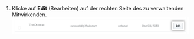 1. Klicke auf **Edit** (Bearbeiten) auf der rechten Seite des zu verwaltenden Mitwirkenden. ![Schaltfläche „Edit" (Bearbeiten)](/assets/images/help/insights/edit-contributor.png)
